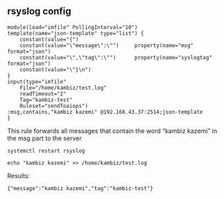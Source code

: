 ## rsyslog config
```
module(load="imfile" PollingInterval="10")
template(name="json-template" type="list") {
    constant(value="{")
    constant(value="\"message\":\"")     property(name="msg" format="json")
    constant(value="\",\"tag\":\"")      property(name="syslogtag" format="json")
    constant(value="\"}\n")
}
input(type="imfile"
    File="/home/kambiz/test.log"
    readTimeout="2"
    Tag="kambiz-test"
    Ruleset="sendToaiops")
:msg,contains,"kambiz kazemi" @192.168.43.37:2514;json-template
}
```
This rule forwards all messages that contain the word “kambiz kazemi” in the msg part to the server
```
systemctl restart rsyslog
```
```
echo "kambiz kazemi" >> /home/kambiz/test.log
```
Results:
```
{"message":"kambiz kazemi","tag":"kambiz-test"}
```
